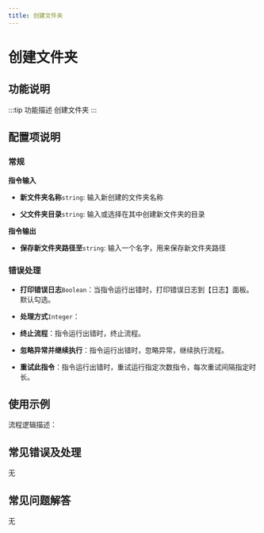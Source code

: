 ```yaml
---
title: 创建文件夹
---
```


# 创建文件夹

## 功能说明

:::tip 功能描述
创建文件夹
:::

## 配置项说明

### 常规

**指令输入**

- **新文件夹名称**`string`: 输入新创建的文件夹名称

- **父文件夹目录**`string`: 输入或选择在其中创建新文件夹的目录


**指令输出**

- **保存新文件夹路径至**`string`: 输入一个名字，用来保存新文件夹路径

### 错误处理

- **打印错误日志**`Boolean`：当指令运行出错时，打印错误日志到【日志】面板。默认勾选。

- **处理方式**`Integer`：

 - **终止流程**：指令运行出错时，终止流程。

 - **忽略异常并继续执行**：指令运行出错时，忽略异常，继续执行流程。

 - **重试此指令**：指令运行出错时，重试运行指定次数指令，每次重试间隔指定时长。

## 使用示例

流程逻辑描述：

## 常见错误及处理

无

## 常见问题解答

无

